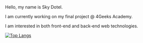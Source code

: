 Hello, my name is Sky Dotel.

I am currently working on my final project @ 4Geeks Academy.

I am interested in both front-end and back-end web technologies.

[![Top Langs](https://github-readme-stats.vercel.app/api/top-langs/?username=anuraghazra)](https://github.com/skydotel/github-readme-stats)
